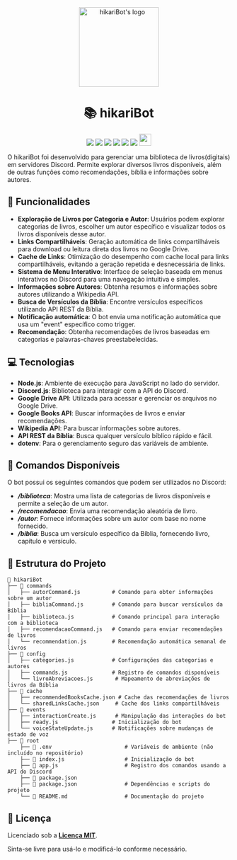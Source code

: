 <div align="center">

<img height="180" alt="hikariBot's logo" src="https://i.imgur.com/SwQu4DR.jpg">

# 📚 hikariBot 

<img src="https://img.shields.io/badge/JavaScript-323330?style=for-the-badge&logo=javascript&logoColor=F7DF1E">
<img src="https://img.shields.io/badge/Node.js-43853D?style=for-the-badge&logo=node.js&logoColor=white">
<img src="https://img.shields.io/badge/Discord-7289DA?style=for-the-badge&logo=discord&logoColor=white">
<img src="https://img.shields.io/badge/GIT-E44C30?style=for-the-badge&logo=git&logoColor=white">
<img src="https://img.shields.io/badge/Google%20Drive-4285F4?style=for-the-badge&logo=googledrive&logoColor=white">
<img src="https://img.shields.io/badge/Wikipedia-%23000000.svg?style=for-the-badge&logo=wikipedia&logoColor=white">
<img src="https://i.imgur.com/dQ9cEjM.png" height="27px">



</div>

O hikariBot foi desenvolvido para gerenciar uma biblioteca de livros(digitais) em servidores Discord. Permite explorar diversos livros disponíveis, além de outras funções como recomendações, bíblia e informações sobre autores.


## 🚀 Funcionalidades

- **Exploração de Livros por Categoria e Autor**: Usuários podem explorar categorias de livros, escolher um autor específico e visualizar todos os livros disponíveis desse autor.
- **Links Compartilháveis**: Geração automática de links compartilháveis para download ou leitura direta dos livros no Google Drive.
- **Cache de Links**: Otimização do desempenho com cache local para links compartilháveis, evitando a geração repetida e desnecessária de links.
- **Sistema de Menu Interativo**: Interface de seleção baseada em menus interativos no Discord para uma navegação intuitiva e simples.
- **Informações sobre Autores**: Obtenha resumos e informações sobre autores utilizando a Wikipedia API.
- **Busca de Versículos da Bíblia**: Encontre versículos específicos utilizando API REST da Bíblia.
- **Notificação automática**: O bot envia uma notificação automática que usa um "event" específico como trigger.
- **Recomendação**: Obtenha recomendações de livros baseadas em categorias e palavras-chaves preestabelecidas.


## 💻 Tecnologias

- **Node.js**: Ambiente de execução para JavaScript no lado do servidor.
- **Discord.js**: Biblioteca para interagir com a API do Discord.
- **Google Drive API**: Utilizada para acessar e gerenciar os arquivos no Google Drive.
- **Google Books API**: Buscar informações de livros e enviar recomendações.
- **Wikipedia API**: Para buscar informações sobre autores.
- **API REST da Bíblia**: Busca qualquer versículo bíblico rápido e fácil.
- **dotenv**: Para o gerenciamento seguro das variáveis de ambiente.

## 📜 Comandos Disponíveis

O bot possui os seguintes comandos que podem ser utilizados no Discord:

- ***/biblioteca***: Mostra uma lista de categorias de livros disponíveis e permite a seleção de um autor.
- ***/recomendacao***: Envia uma recomendação aleatória de livro.
- ***/autor***: Fornece informações sobre um autor com base no nome fornecido.
- ***/biblia***: Busca um versículo específico da Bíblia, fornecendo livro, capítulo e versículo.


## 📁 Estrutura do Projeto

```
📂 hikariBot
├── 📂 commands
│   ├── autorCommand.js          # Comando para obter informações sobre um autor
│   ├── bibliaCommand.js         # Comando para buscar versículos da Bíblia
│   ├── biblioteca.js            # Comando principal para interação com a biblioteca
│   ├── recomendacaoCommand.js   # Comando para enviar recomendações de livros
│   └── recommendation.js        # Recomendação automática semanal de livros
├── 📂 config
│   ├── categories.js            # Configurações das categorias e autores
│   ├── commands.js              # Registro de comandos disponíveis
│   └── livroAbreviacoes.js       # Mapeamento de abreviações de livros da Bíblia
├── 📂 cache
│   ├── recommendedBooksCache.json # Cache das recomendações de livros
│   └── sharedLinksCache.json     # Cache dos links compartilháveis
├── 📂 events
│   ├── interactionCreate.js      # Manipulação das interações do bot
│   ├── ready.js                 # Inicialização do bot
│   └── voiceStateUpdate.js      # Notificações sobre mudanças de estado de voz
├── 📂 root
    ├── 📄 .env                       # Variáveis de ambiente (não incluído no repositório)
    ├── 📄 index.js                   # Inicialização do bot
    ├── 📄 app.js                     # Registro dos comandos usando a API do Discord
    ├── 📄 package.json 
    ├── 📄 package.json               # Dependências e scripts do projeto
    └── 📄 README.md                  # Documentação do projeto

```

## 📝 Licença

 
Licenciado sob a **[Licença MIT](https://github.com/weszzy/hikariBot/blob/main/LICENSE)**. 

Sinta-se livre para usá-lo e modificá-lo conforme necessário.



